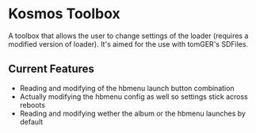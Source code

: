 # Kosmos Toolbox

A toolbox that allows the user to change settings of the loader (requires a modified version of loader). It's aimed for the use with tomGER's SDFiles.

## Current Features
- Reading and modifying of the hbmenu launch button combination 
- Actually modifying the hbmenu config as well so settings stick across reboots
- Reading and modifying wether the album or the hbmenu launches by default

